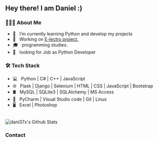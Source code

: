 <h2> Hey there! I am Daniel :)


<h3> 👨🏻‍💻 About Me </h3>

- 🔭 &nbsp; I’m currently learning Python and develop my projects
- :construction_worker: &nbsp; Working on <a href="https://github.com/dani37x/E-lectro"> E-lectro project. </a>
- 🎓 &nbsp; programming studies.
- 💼 &nbsp; looking for Job as Python Developer

<h3>🛠 Tech Stack</h3>

- 💻 &nbsp; Python | C# | C++ | JavaScript  
- 🌐 &nbsp; Flask | Django | Selenium | HTML | CSS | JavaScript | Bootstrap 
- 🛢 &nbsp; MySQL | SQLite3 | SQLAlchemy | MS Access
- 🔧 &nbsp; PyCharm | Visual Studio code | Git | Linux
- 🖥 &nbsp;   Excel | Photoshop 

<br>

<img align="center" src="https://github-readme-stats.vercel.app/api?username=dani37x&include_all_commits=true&count_private=true&show_icons=true&line_height=20&title_color=7A7ADB&icon_color=2234AE&text_color=D3D3D3&bg_color=0,000000,130F40" alt="dani37x's Github Stats">

</br>

<h3> Contact </h3>


